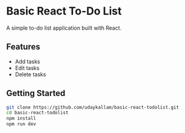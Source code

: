 # Basic React To-Do List

A simple to-do list application built with React.

## Features

- Add tasks
- Edit tasks
- Delete tasks

## Getting Started

```bash
git clone https://github.com/udaykallam/basic-react-todolist.git
cd basic-react-todolist
npm install
npm run dev
